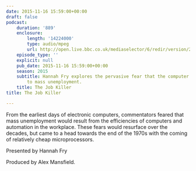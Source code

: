 ```yaml
---
date: 2015-11-16 15:59:00+00:00
draft: false
podcast:
    duration: '889'
    enclosure:
        length: '14224000'
        type: audio/mpeg
        url: http://open.live.bbc.co.uk/mediaselector/6/redir/version/2.0/mediaset/audio-nondrm-download/proto/http/vpid/p03879xt.mp3
    episode_type: ''
    explicit: null
    pub_date: 2015-11-16 15:59:00+00:00
    season: 2015
    subtitle: Hannah Fry explores the pervasive fear that the computer would lead
        to mass unemployment.
    title: The Job Killer
title: The Job Killer

---
```


From the earliest days of electronic computers, commentators feared that
mass unemployment would result from the efficiencies of computers and
automation in the workplace. These fears would resurface over the
decades, but came to a head towards the end of the 1970s with the coming
of relatively cheap microprocessors.

Presented by Hannah Fry

Produced by Alex Mansfield.
